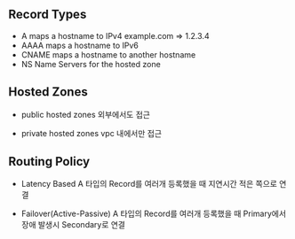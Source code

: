 ## Record Types
- A
maps a hostname to IPv4 example.com => 1.2.3.4
- AAAA
maps a hostname to IPv6
- CNAME
maps a hostname to another hostname
- NS
Name Servers for the hosted zone

## Hosted Zones
- public hosted zones
외부에서도 접근

- private hosted zones
vpc 내에서만 접근

## Routing Policy

- Latency Based
A 타입의 Record를 여러개 등록했을 때 지연시간 적은 쪽으로 연결

- Failover(Active-Passive)
A 타입의 Record를 여러개 등록했을 때 Primary에서 장애 발생시 Secondary로 연결